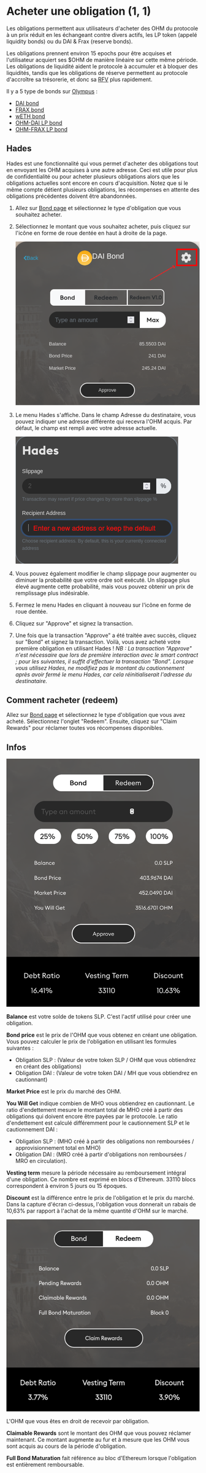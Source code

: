 # Acheter une obligation \(1, 1\)

Les obligations permettent aux utilisateurs d'acheter des OHM du protocole à un prix réduit en les échangeant contre divers actifs, les LP token \(appelé liquidity bonds\) ou du DAI & Frax \(reserve bonds\).

Les obligations prennent environ 15 epochs pour être acquises et l'utilisateur acquiert ses $OHM de manière linéaire sur cette même période. Les obligations de liquidité aident le protocole à accumuler et à bloquer des liquidités, tandis que les obligations de réserve permettent au protocole d'accroître sa trésorerie, et donc sa [RFV](https://app.gitbook.com/@olympusdao-1/s/olympusdocs/~/drafts/-MiWjJjeTgvj-6Lg0VjZ/v/francais/basics/glossary/@drafts#rfv) plus rapidement.

Il y a 5 type de bonds sur [Olympus](https://app.olympusdao.finance/#/bonds) :

* [DAI bond](bond_dai.md)
* [FRAX bond](bond_frax.md)
* [wETH bond](bond_weth.md)
* [OHM-DAI LP bond](ohm-dai-lp-bond.md)
* [OHM-FRAX LP bond](bond_ohm_frax.md)

## Hades

Hades est une fonctionnalité qui vous permet d'acheter des obligations tout en envoyant les OHM acquises à une autre adresse. Ceci est utile pour plus de confidentialité ou pour acheter plusieurs obligations alors que les obligations actuelles sont encore en cours d'acquisition. Notez que si le même compte détient plusieurs obligations, les récompenses en attente des obligations précédentes doivent être abandonnées. 

1. Allez sur [Bond page](https://app.olympusdao.finance/#/bonds) et sélectionnez le type d'obligation que vous souhaitez acheter.
2. Sélectionnez le montant que vous souhaitez acheter, puis cliquez sur l'icône en forme de roue dentée en haut à droite de la page.

   ![](../../.gitbook/assets/cogwheel.png)

3. Le menu Hades s'affiche. Dans le champ Adresse du destinataire, vous pouvez indiquer une adresse différente qui recevra l'OHM acquis. Par défaut, le champ est rempli avec votre adresse actuelle.

   ![](../../.gitbook/assets/hades.png)

4. Vous pouvez également modifier le champ slippage pour augmenter ou diminuer la probabilité que votre ordre soit exécuté. Un slippage plus élevé augmente cette probabilité, mais vous pouvez obtenir un prix de remplissage plus indésirable. 
5. Fermez le menu Hades en cliquant à nouveau sur l'icône en forme de roue dentée. 
6. Cliquez sur "Approve" et signez la transaction. 
7. Une fois que la transaction "Approve" a été traitée avec succès, cliquez sur "Bond" et signez la transaction. Voilà, vous avez acheté votre première obligation en utilisant Hades !  _NB : La transaction "Approve" n'est nécessaire que lors de première interaction avec le smart contract ; pour les suivantes, il suffit d'effectuer la transaction "Bond". Lorsque vous utilisez Hades, ne modifiez pas le montant du cautionnement après avoir fermé le menu Hades, car cela réinitialiserait l'adresse du destinataire._

## **Comment racheter \(redeem\)**

Allez sur [Bond page](https://app.olympusdao.finance/#/bonds) et sélectionnez le type d'obligation que vous avez acheté. Sélectionnez l'onglet "Redeem". Ensuite, cliquez sur "Claim Rewards" pour réclamer toutes vos récompenses disponibles.

## Infos

![](../../.gitbook/assets/modal.png)

**Balance** est votre solde de tokens SLP. C'est l'actif utilisé pour créer une obligation.   
  
**Bond price** est le prix de l'OHM que vous obtenez en créant une obligation. Vous pouvez calculer le prix de l'obligation en utilisant les formules suivantes : 

* Obligation SLP : \(Valeur de votre token SLP / OHM que vous obtiendrez en créant des obligations\) 
* Obligation DAI : \(Valeur de votre token DAI / MH que vous obtiendrez en cautionnant\) 

**Market Price** est le prix du marché des OHM.   
  
**You Will Get** indique combien de MHO vous obtiendrez en cautionnant. Le ratio d'endettement mesure le montant total de MHO créé à partir des obligations qui doivent encore être payées par le protocole. Le ratio d'endettement est calculé différemment pour le cautionnement SLP et le cautionnement DAI :

* Obligation SLP : \(MHO créé à partir des obligations non remboursées / approvisionnement total en MHO\) 
* Obligation DAI : \(MRO créé à partir d'obligations non remboursées / MRO en circulation\). 

**Vesting term** mesure la période nécessaire au remboursement intégral d'une obligation. Ce nombre est exprimé en blocs d'Ethereum. 33110 blocs correspondent à environ 5 jours ou 15 époques. 

**Discount** est la différence entre le prix de l'obligation et le prix du marché. Dans la capture d'écran ci-dessus, l'obligation vous donnerait un rabais de 10,63% par rapport à l'achat de la même quantité d'OHM sur le marché.

![](../../.gitbook/assets/modal_redeem.png)

L'OHM que vous êtes en droit de recevoir par obligation.

**Claimable Rewards** sont le montant des OHM que vous pouvez réclamer maintenant. Ce montant augmente au fur et à mesure que les OHM vous sont acquis au cours de la période d'obligation.

**Full Bond Maturation** fait référence au bloc d'Ethereum lorsque l'obligation est entièrement remboursable.

